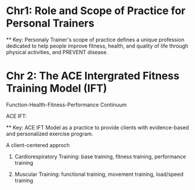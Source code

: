 # Chr1: Role and Scope of Practice for Personal Trainers

** Key: Personaly Trainer's scope of practice defines a unique profession dedicated to help people improve fitness, health, and quality of life through physical activities, and PREVENT disease.

# Chr 2: The ACE Intergrated Fitness Training Model (IFT)

Function-Health-Fitness-Performance Continuum

ACE IFT: 

** Key: ACE IFT Model as a practice to provide clients with evidence-based and personalized exercise program.

A client-centered approch

1. Cardiorespiratory Training: base training, fitness training, performance training

2. Muscular Training: functional training, movement training, load/speed training 
